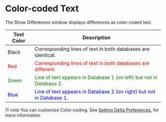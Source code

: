 # Color-coded Text

The Show Differences window displays differences as color-coded text.

| Text Color | Description |
| --- | --- |
| Black | Corresponding lines of text in both databases are identical. |
| <span style="color:red">Red</span> | <span style="color:red">Corresponding lines of text in both databases are different.</span> |
| <span style="color:green">Green</span> | <span style="color:green">Line of text appears in Database 1 (on left) but not in Database 2.</span> |
| <span style="color:blue">Blue</span> | <span style="color:blue">Line of text appears in Database 2 (on right) but not in Database 1.</span> |

!!! note
    You can customize Color-coding. See [Setting Delta Preferences](preferences.md), for more information.